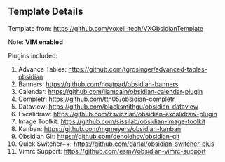 ## Template Details

Template from: https://github.com/voxell-tech/VXObsidianTemplate

Note: **VIM enabled**

Plugins included:
1. Advance Tables: https://github.com/tgrosinger/advanced-tables-obsidian
2. Banners: https://github.com/noatpad/obsidian-banners
3. Calendar: https://github.com/liamcain/obsidian-calendar-plugin
4. Completr: https://github.com/tth05/obsidian-completr
5. Dataview: https://github.com/blacksmithgu/obsidian-dataview
6. Excalidraw: https://github.com/zsviczian/obsidian-excalidraw-plugin
7. Image Toolkit: https://github.com/sissilab/obsidian-image-toolkit
8. Kanban: https://github.com/mgmeyers/obsidian-kanban
9. Obsidian Git: https://github.com/denolehov/obsidian-git
10. Quick Switcher++: https://github.com/darlal/obsidian-switcher-plus
11. Vimrc Support: https://github.com/esm7/obsidian-vimrc-support